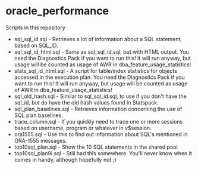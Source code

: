 oracle_performance
==================
Scripts in this repository

* sql_sql_id.sql - Retrieves a lot of information about a SQL statement, based on SQL_ID.
* sql_sql_id_html.sql - Same as sql_sql_id.sql, but with HTML output. You need the Diagnostics Pack if you want to run this! It will run anyway, but usage will be counted as usage of AWR in dba_feature_usage_statistics!
* stats_sql_id_html.sql - A script for table/index statistics for objects accessed in the execution plan. You need the Diagnostics Pack if you want to run this! It will run anyway, but usage will be counted as usage of AWR in dba_feature_usage_statistics!
* sql_old_hash.sql - Similar to sql_sql_id.sql, to use if you don't have the sql_id, but do have the old hash values found in Statspack.
* sql_plan_baselines.sql - Retrieves information concerning the use of SQL plan baselines.
* trace_column.sql - If you quickly need to trace one or more sessions based on username, program or whatever in v$session.
* ora1555.sql - Use this to find out information about SQL's mentioned in ORA-1555 messages.
* top10sql_plan.sql - Show the 10 SQL statements in the shared pool
* top10sql_plan9i.sql - Still had this somewhere. You'll never know when it comes in handy, although hopefully not ;)
